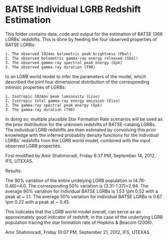 # BATSE Individual LGRB Redshift Estimation 

This folder contains data, code and output for the estimation of BATSE 1366 LGRBs' redshifts. This is done by feeding the four observed properties of BATSE LGRBs:  

    1. The observed 1024ms bolometric peak brightness (Pbol)  
    2. The observed bolometric gamma-ray energy released (Sbol)  
    3. The observed gamma-ray spectral peak energy (Epk)  
    3. The observed gamma-ray duration (T90)  

to an LGRB world model to infer the parameters of the model, which described the joint four dimensional distribution of the corresponding intrinsic properties of LGRBs:  

    1. Isotropic 1024ms peak luminosity (Liso)  
    2. Isotropic total gamma-ray energy emission (Eiso)  
    3. The gamma-ray spectral peak energy (Epk)  
    3. The gamma-ray duration (T90)  

In doing so, multiple plausible Star Formation Rate scenarios will be used as the prior distribution for the unknown redshifts of BATSE-catalog LGRBs. The individual LGRB redshifts are then estimated by convolving this prior knowledge with the inferred probablity density functions for the individual LGRBs' redshifts from the LGRB world model, combined with the input observed LGRB properties.  

First modified by Amir Shahmoradi, Friday 8:37 PM, September 14, 2012, IFS, UTEXAS.

Results:

The 90% variation of the entire undelying LGRB population is (4.76-0.46)=4.0. The corresponding 50% variation is (3.31-1.37)=2.94.
The average 90% variation for individual BATSE LGRBs is 1.53 \pm 0.52 with a peak at ~ 1.1.
The average 50% variation for individual BATSE LGRBs is 0.67 \pm 0.22 with a peak at ~ 0.45.

This indicates that the LGRB world model overall, can serve as an approximately good indicator of redshift, in the case of the underlying LGRB population tracing the star formation rate of Hopkins & Beacom (2006).

Amir Shahmoradi, Friday 10:07 PM, September 21, 2012, IFS, UTEXAS.

